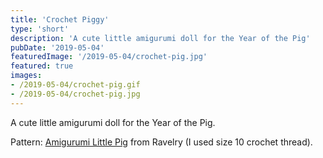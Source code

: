 ```yaml
---
title: 'Crochet Piggy'
type: 'short'
description: 'A cute little amigurumi doll for the Year of the Pig'
pubDate: '2019-05-04'
featuredImage: '/2019-05-04/crochet-pig.jpg'
featured: true
images:
- /2019-05-04/crochet-pig.gif
- /2019-05-04/crochet-pig.jpg
---
```

A cute little amigurumi doll for the Year of the Pig. 


Pattern: [ Amigurumi Little Pig](https://www.ravelry.com/patterns/library/amigurumi-little-pig-3) from Ravelry (I used size 10 crochet thread).